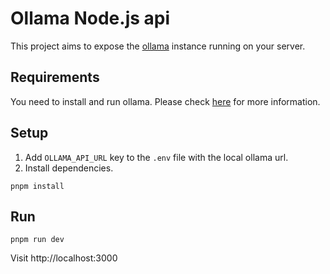 # Ollama Node.js api

This project aims to expose the [ollama](https://github.com/ollama/ollama) instance running on your server.

## Requirements

You need to install and run ollama. Please check [here](https://github.com/ollama/ollama) for more information.
 
## Setup

1. Add `OLLAMA_API_URL` key to the `.env` file with the local ollama url.
2. Install dependencies.
```
pnpm install
```

## Run
```
pnpm run dev
```

Visit http://localhost:3000
